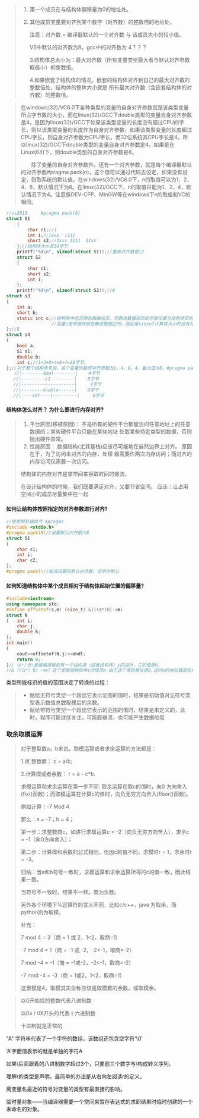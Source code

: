 > 1. 第一个成员在与结构体偏移量为0的地址处。 
>
> 2. 其他成员变量要对齐到某个数字（对齐数）的整数倍的地址处。 
>
>    注意：对齐数 = 编译器默认的一个对齐数 与 该成员大小的较小值。 
>
>    VS中默认的对齐数为8，gcc中的对齐数为 4？？？
>
>    3.结构体总大小为：最大对齐数（所有变量类型最大者与默认对齐参数取最小）的整数倍。 
>
>    4.如果嵌套了结构体的情况，嵌套的结构体对齐到自己的最大对齐数的整数倍处，结构体的整体大小就是      所有最大对齐数（含嵌套结构体的对齐数）的整数倍。 
>

> 在windows(32)/VC6.0下各种类型的变量的自身对齐参数就是该类型变量所占字节数的大小，而在linux(32)/GCC下double类型的变量自身对齐参数是4，是因为linux(32)/GCC下如果该类型变量的长度没有超过CPU的字长，则以该类型变量的长度作为自身对齐参数，如果该类型变量的长度超过CPU字长，则自身对齐参数为CPU字长，而32位系统其CPU字长是4，所以linux(32)/GCC下double类型的变量自身对齐参数是4，如果是在Linux(64)下，则double类型的自身对齐参数是8。
>
>  
>
> 　　除了变量的自身对齐参数外，还有一个对齐参数，就是每个编译器默认的对齐参数#pragma pack(n)，这个值可以通过代码去设定，如果没有设定，则取系统的默认值。在windows(32)/VC6.0下，n的取值可以为1、2、4、8，默认情况下为8。在linux(32)/GCC下，n的取值只能为1、2、4，默认情况下为4。注意像DEV-CPP、MinGW等在windows下n的取值和VC的相同。  

```c
//vs2013     #pragma pack(8)
struct S1
    {
        char c1;//1
        int i;//1xxx  1111
        short s2;//1xxx 1111  11xx
    };//结构体大小是10字节
    printf("%d\n", sizeof(struct S1));//整体对齐数是12
    struct S2
    {
        char c1;
        short s2;
        int i;
    };
    printf("%d\n", sizeof(struct S2));//8
struct s3
{
    int a;
    short b;
    static int c;//结构体中包含静态数据成员，而静态数据成员的存放位置与结构体实例的存储地址无关(只有在C++中结构体中才能含有静态数据成员)
                 //变量c是单独存放在静态数据区的，因此用siezof计算其大小时没有将c所占的空间计算进来
};//8
struct s4
{
    bool a;
    S1 s1;
    double b;
    int c;//1+3+8+4+8+4=28字节。
};//对于整个结构体来说，各个变量的最终对齐参数为1，4，8，4，最大值为8，#pragma pack(n)默认值为8，所以最终结构体的大小必须是8的倍数，因此需要在最后面填充4字节达到32字节
   //|--------bool--------|    4字节
 　//|---------s1---------|    8字节
 　//|--------------------|     4字节
 　//|--------double------|    8字节
 　//|----int----|---------|     8字节 
```

#### **结构体怎么对齐？ 为什么要进行内存对齐?**

> 1. 平台原因(移植原因)： 不是所有的硬件平台都能访问任意地址上的任意数据的；某些硬件平台只能在某些地址 处取某些特定类型的数据，否则抛出硬件异常。 
> 2. 性能原因： 数据结构(尤其是栈)应该尽可能地在自然边界上对齐。 原因在于，为了访问未对齐的内存，处理 器需要作两次内存访问；而对齐的内存访问仅需要一次访问。
>
>  结构体的内存对齐是拿空间来换取时间的做法。 
>
> 在设计结构体的时候，我们既要满足对齐，又要节省空间。 应该：让占用空间小的成员尽量集中在一起

#### **如何让结构体按照指定的对齐参数进行对齐?** 

```c
//使用预处理命令 #pragma
#include <stdio.h>
#pragma pack(8)//设置默认对齐数为8
struct S1
{
    char c1;
    int i;
    char c2;
};
#pragma pack()//取消设置的默认对齐数，还原为默认
```

#### **如何知道结构体中某个成员相对于结构体起始位置的偏移量?** 

```cpp
#include<iostream>
using namespace std;
#define offsetof(s,m) (size_t) &(((s*)0)->m)
struct N
{	int i;	
    char j;	
    double k; 
};
int main()
{	
    cout<<offsetof(N,j)<<endl;	
    return 0;
}//（s*）0:是骗编译器说有一个指向类（或者结构体）s的指针，它的值是0. 
//&（（（s*）0）->m）这个是取结构体中s的成员m,由于这个类的基址是0,这时m的地址就是在结构体中的偏移地址
```



类型所能标识的值的范围决定了转换的过程：

> - 赋给无符号类型一个超出它表示范围的值时，结果是初始值对无符号类型表示数值总数取模后的余数。
> - 赋给带符号类型一个超出它表示的范围的值时，结果是未定义的，此时，程序可能继续关注，可能膨崩溃，也可能产生数据垃圾 
>

### 取余取模运算

> 对于整型数a，b来说，取模运算或者求余运算的方法都是：
>
> 1.求 整数商： c = a/b;
>
> 2.计算模或者余数： r = a - c*b.
>
> 求模运算和求余运算在第一步不同: 取余运算在取c的值时，向0 方向舍入(fix()函数)；而取模运算在计算c的值时，向负无穷方向舍入(floor()函数)。
>
> 例如计算：-7 Mod 4
>
> 那么：a = -7；b = 4；
>
> 第一步：求整数商c，如进行求模运算c = -2（向负无穷方向舍入），求余c = -1（向0方向舍入）；
>
> 第二步：计算模和余数的公式相同，但因c的值不同，求模时r = 1，求余时r = -3。
>
> 归纳：当a和b符号一致时，求模运算和求余运算所得的c的值一致，因此结果一致。
>
> 当符号不一致时，结果不一样。商为负数。
>
> 另外各个环境下%运算符的含义不同，比如c/c++，java 为取余，而python则为取模。
>
> 补充：
>
> 7 mod 4 = 3（商 = 1 或 2，1<2，取商=1）
>
> -7 mod 4 = 1（商 = -1 或 -2，-2<-1，取商=-2）
>
> 7 mod -4 = -1（商 = -1或-2，-2<-1，取商=-2）
>
> -7 mod -4 = -3（商 = 1或2，1<2，取商=1）
>
> 这里模是4，取模其实全称应该是取模数的余数，或取模余。



> 以0开始投的整数代表八进制数
>
> 以0x / 0X开头的代表十六进制数
>
> 十进制就是正常的

"A" 字符串代表了一个字符的数组，该数组还包含空字符'\0'

‘A’字面值表示的就是单独的字符A

如果\后面跟着的八进制数字超过3个，只要前三个数字与\构成转义序列。

理解r的类型是声明，最简单的办法是从右向左阅读r的定义。

离变量名最近的符号对变量的类型有最直接的影响。

临时量对象——当编译器需要一个空间来暂存表达式的求职结果时临时创建的一个未命名的对象。